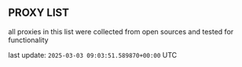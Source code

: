 ## PROXY LIST

all proxies in this list were collected from open sources and tested for functionality

last update: `2025-03-03 09:03:51.589870+00:00` UTC